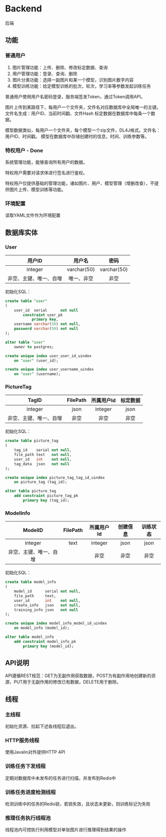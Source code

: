 # Backend

后端

## 功能

### 普通用户

1. 图片管理功能：上传、删除、修改标定数据、查询
2. 用户管理功能：登录、查询、删除
3. 图片分类功能：选择一副图片和某一个模型，识别图片数字内容
4. 模型训练功能：给定模型训练的批次，轮次，学习率等参数发起训练任务

普通用户使用用户名密码登录，服务端签发Token，通过Token调用API。

图片上传到某路径下，每用户一个文件夹，文件名对应数据库中全局唯一的主键。文件名生成：用户ID、当前时间戳、文件Hash 标定数据在数据库中每条一个数据。

模型数据类似，每用户一个文件夹，每个模型一个zip文件，DL4J格式。文件名：用户ID、时间戳。 模型在数据库中存储创建时的信息，时间、训练参数等。

### 特权用户 - Done

系统管理功能，能够查询所有用户的数据。

特权用户需要对请求体进行签名进行鉴权。

特权用户仅提供基础的管理功能，诸如图片、用户、模型管理（增删改查），不提供图片上传、模型训练等功能。

### 环境配置

读取YAML文件作为环境配置

## 数据库实体

### User

| 用户ID | 用户名 | 密码 | 
| :----: | :----: | :----: |
| integer  | varchar(50) | varchar(50) |
| 非空、主键、唯一、自增  | 唯一、非空 | 非空 |

初始化SQL：

```sql
create table "user"
(
    user_id  serial      not null
        constraint user_pk
            primary key,
    username varchar(50) not null,
    password varchar(50) not null
);

alter table "user"
    owner to postgres;

create unique index user_user_id_uindex
    on "user" (user_id);

create unique index user_username_uindex
    on "user" (username);
```

### PictureTag

| TagID | FilePath | 所属用户Id | 标定数据 | 
| :----: | :----: | :----: | :----: |
| integer  | json | integer | json |
| 非空、主键、唯一、自增  | 非空 | 非空 | 非空 |

初始化SQL：

```sql
create table picture_tag
(
    tag_id    serial not null,
    file_path text   not null,
    user_id   int    not null,
    tag_data  json   not null
);

create unique index picture_tag_tag_id_uindex
    on picture_tag (tag_id);

alter table picture_tag
    add constraint picture_tag_pk
        primary key (tag_id);
```

### ModelInfo

| ModelID | FilePath | 所属用户Id | 创建信息 | 训练状态 |
| :----: | :----: | :----: | :----: | :----: |
| integer  | text | integer | json | json |
| 非空、主键、唯一、自增  |  | 非空 | 非空 | 非空 |

初始化SQL：

```sql
create table model_info
(
    model_id      serial not null,
    file_path     text,
    user_id       int    not null,
    create_info   json   not null,
    training_info json   not null
);

create unique index model_info_model_id_uindex
    on model_info (model_id);

alter table model_info
    add constraint model_info_pk
        primary key (model_id);
```

## API说明

API遵循REST规范：GET为无副作用获取数据，POST为有副作用地创建新的资源，PUT用于无副作用的修改已有数据，DELETE用于删除。

## 线程

### 主线程

初始化资源、拉起下述各线程后退出。

### HTTP服务线程

使用Javalin对外提供HTTP API

### 训练任务下发线程

定期对数据库中未发布的任务进行扫描，并发布到Redis中

### 训练任务进度检测线程

检测训练中的任务的Redis锁，若锁失效，且状态未更新，则训练标记为失败

### 推理任务执行线程池

线程池内可控执行利用模型对单张图片进行推理得到结果的操作